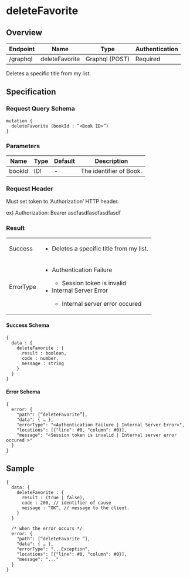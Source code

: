 # deleteFavorite

## Overview

| Endpoint | Name | Type | Authentication |
| --- | --- | --- | --- |
| /graphql | deleteFavorite | Graphql (POST) | Required |

Deletes a specific title from my list.

## Specification

### Request Query Schema

```text
mutation {
  deleteFavorite (bookId : “<Book ID>”)
}
```

### Parameters

| Name | Type | Default | Description |
| --- | --- | --- | --- |
| bookId | ID! | - | The identifier of Book. |

### Request Header

Must set token to ‘Authorization’ HTTP header.

ex\) Authorization: Bearer asdfasdfasdfasdfasdf

### Result
<table>
<tr>
  <td>Success</td>
  <td><ul><li>Deletes a specific title from my list.</li></ul></td>
</tr>
<tr>
  <td>ErrorType</td>
  <td>
    <ul>
      <li>Authentication Failure</li>
      <ul>
        <li>Session token is invalid</li>
      </ul>
      <li>Internal Server Error</li>
      <ul>
        <li>Internal server error occured</li>
      </ul>
    </ul>
  </td>
  </tr>
</table>

#### Success Schema

```text
{
  data : {
    deleteFavorite : {
      result : boolean,
      code : number,
      message : string
    }
  }
}
```

#### Error Schema

```text
{
  error: {
    "path": [“deleteFavorite”],
    "data": { … },
    "errorType": "<Authentication Failure | Internal Server Error>",
    "locations": [{"line": #0, "column": #0}],
    "message": "<Session token is invalid | Internal server error occured >"
  }
}
```

## Sample

```text
{
  data: {
    deleteFavorite : {
      result : (true | false),
      code : 200, // identifier of cause
      message : “OK”, // message to the client.
    }
  }

  /* when the error occurs */
  error: {
    "path": [“deleteFavorite ”],
    "data": { … },
    "errorType": "...Exception",
    "locations": [{"line": #0, "column": #0}],
    "message": "..."
  }
}
```

